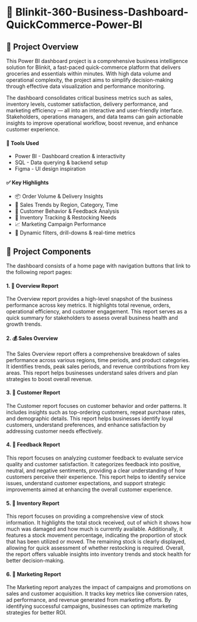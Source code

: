 # 🛒 Blinkit-360-Business-Dashboard-QuickCommerce-Power-BI

## 📌 Project Overview
This Power BI dashboard project is a comprehensive business intelligence solution for Blinkit, a fast-paced quick-commerce platform that delivers groceries and essentials within minutes. With high data volume and operational complexity, the project aims to simplify decision-making through effective data visualization and performance monitoring.

The dashboard consolidates critical business metrics such as sales, inventory levels, customer satisfaction, delivery performance, and marketing efficiency — all into an interactive and user-friendly interface. Stakeholders, operations managers, and data teams can gain actionable insights to improve operational workflow, boost revenue, and enhance customer experience.

#### 🧰 Tools Used
+ Power BI - Dashboard creation & interactivity
+ SQL -	Data querying & backend setup
+ Figma	- UI design inspiration

#### ✅ Key Highlights
+ 📦 Order Volume & Delivery Insights
+ 🛒 Sales Trends by Region, Category, Time
+ 👤 Customer Behavior & Feedback Analysis
+ 🧾 Inventory Tracking & Restocking Needs
+ 📈 Marketing Campaign Performance
+ 🧠 Dynamic filters, drill-downs & real-time metrics
  
## 🧩 Project Components
The dashboard consists of a home page with navigation buttons that link to the following report pages:

#### 1. 📍 Overview Report
The Overview report provides a high-level snapshot of the business performance across key metrics. It highlights total revenue, orders, operational efficiency, and customer engagement. This report serves as a quick summary for stakeholders to assess overall business health and growth trends.

#### 2. 💰 Sales Overview
The Sales Overview report offers a comprehensive breakdown of sales performance across various regions, time periods, and product categories. It identifies trends, peak sales periods, and revenue contributions from key areas. This report helps businesses understand sales drivers and plan strategies to boost overall revenue.

#### 3. 👤 Customer Report
The Customer report focuses on customer behavior and order patterns. It includes insights such as top-ordering customers, repeat purchase rates, and demographic details. This report helps businesses identify loyal customers, understand preferences, and enhance satisfaction by addressing customer needs effectively.

#### 4. 💬 Feedback Report
This report focuses on analyzing customer feedback to evaluate service quality and customer satisfaction. It categorizes feedback into positive, neutral, and negative sentiments, providing a clear understanding of how customers perceive their experience. This report helps to identify service issues, understand customer expectations, and support strategic improvements aimed at enhancing the overall customer experience.

#### 5. 🧾 Inventory Report
This report focuses on providing a comprehensive view of stock information. It highlights the total stock received, out of which it shows how much was damaged and how much is currently available. Additionally, it features a stock movement percentage, indicating the proportion of stock that has been utilized or moved. The remaining stock is clearly displayed, allowing for quick assessment of whether restocking is required. Overall, the report offers valuable insights into inventory trends and stock health for better decision-making.

#### 6. 📣 Marketing Report
The Marketing report analyzes the impact of campaigns and promotions on sales and customer acquisition. It tracks key metrics like conversion rates, ad performance, and revenue generated from marketing efforts. By identifying successful campaigns, businesses can optimize marketing strategies for better ROI.
